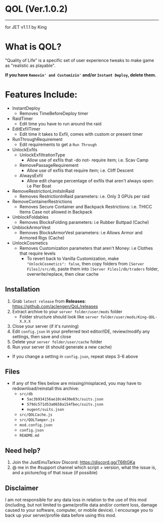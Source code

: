 # QOL (Ver.1.0.2)
------------------
for JET v1.1.1
by King

# What is QOL?
 "Quality of Life" is a specific set of user experience tweaks to make game as "realistic as playable".
 
 **If you have `Removin' and Customizin'` and/or `Instant Deploy`, delete them.**

# Features Include:
* InstantDeploy
    * Removes TimeBeforeDeploy timer
* RaidTimer
    * Edit time you have to run around the raid
* EditExfilTimer
    * Edit time it takes to Exfil, comes with custom or present timer
* RunThroughRequirement
    * Edit requirements to get a `Run Through`
* UnlockExfils
    * UnlockExfiltrationType
        * Allow use of exfils that -do not- require item; i.e. Scav Camp
    * RemovePassageRequirement
        * Allow use of exfils that require item; i.e. Cliff Descent
    * AlwaysExfil
        * Allow edit change percentage of exfils that aren't always open: i.e Pier Boat
* RemoveRestrictionLimitsInRaid
    * Removes RestrictionInRaid parameters: i.e. Only 3 GPUs per raid   
* RemoveContainerRestrictions
    * Removes Secure Container and Backpack Restrictions: i.e. THICC Items Case not allowed in Backpack        
* UnblockFoldables
    * Removes BlocksFolding parameters: i.e Rubber Buttpad (Cache)
* UnblockArmorVest
    * Removes BlocksArmorVest parameters: i.e Allows Armor and Armored Rigs (Cache)
* UnlockCosmetics
    * Removes Customization parameters that aren't Money: i.e Clothes that require levels
        * To revert back to Vanilla Customization, make `"UnlockCosmetics": false`, then copy folders from `[Server Files]/src/db`, paste them into `[Server Files]/db/traders` folder, overwrite/replace, then clear cache



## Installation

1. Grab `latest release` from **Releases**: https://github.com/aclengen/QoL/releases
2. Extract archive to your `server folder/user/mods` folder 
    * Folder structure should look like `server folder/user/mods/King-QOL-X.X.X`
3. Close your server (if it's running)
4. Edit `config.json` in your preferred text editor/IDE, review/modify any settings, then save and close
5. Delete your `server folder/user/cache` folder
6. Run your server (it should generate a new cache)

* If you change a setting in `config.json`, repeat steps 3-6 above

## Files

- If any of the files below are missing/misplaced, you may have to redownload/reinstall this archive:
    * `src/db`
        * `5ac3b934156ae10c4430e83c/suits.json`
        * `579dc571d53a0658a154fbec/suits.json`
        * `nugent/suits.json`
    * `src/QOLCache.js`
    * `src/QOLTamper.js`
    * `mod.config.json`
    * `config.json`
    * `README.md`   

## Need help?

1. Join the JustEmuTarkov Discord: https://discord.gg/T66tGKa
2. @ me in the #support channel which script + version, what the issue is, and a picture/log of that issue (if possible)

## Disclaimer

I am not responsible for any data loss in relation to the use of this mod (including, but not limited to game/profile data and/or content loss, damage caused to your software, computer, or mobile device). I encourage you to back up your server/profile data before using this mod.
